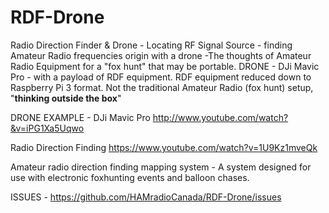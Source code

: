 # RDF-Drone

Radio Direction Finder &amp; Drone - Locating RF Signal Source - finding Amateur Radio frequencies origin with a drone -The thoughts of Amateur Radio Equipment for a "fox hunt" that may be portable.   DRONE - DJi Mavic Pro - with a payload of RDF equipment.   RDF equipment reduced down to Raspberry Pi 3 format.  Not the traditional Amateur Radio (fox hunt) setup,  "**thinking outside the box**"   

DRONE EXAMPLE - DJi Mavic Pro
http://www.youtube.com/watch?&v=iPG1Xa5Uqwo

Radio Direction Finding 
https://www.youtube.com/watch?v=1U9Kz1mveQk

Amateur radio direction finding mapping system - 
A system designed for use with electronic foxhunting events and balloon chases.

ISSUES - 
https://github.com/HAMradioCanada/RDF-Drone/issues

